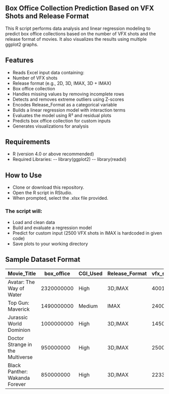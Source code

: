 ﻿## Box Office Collection Prediction Based on VFX Shots and Release Format
 
This R script performs data analysis and linear regression modeling to predict box office collections based on the number of VFX shots and the release format of movies. It also visualizes the results using multiple ggplot2 graphs.

## Features

- Reads Excel input data containing:
- Number of VFX shots
- Release format (e.g., 2D, 3D, IMAX, 3D + IMAX)
- Box office collection
- Handles missing values by removing incomplete rows
- Detects and removes extreme outliers using Z-scores
- Encodes Release_Format as a categorical variable
- Builds a linear regression model with interaction terms
- Evaluates the model using R² and residual plots
- Predicts box office collection for custom inputs
- Generates visualizations for analysis

## Requirements

- R (version 4.0 or above recommended)
- Required Libraries:
-- library(ggplot2)
-- library(readxl)

## How to Use

- Clone or download this repository.
- Open the R script in RStudio.
- When prompted, select the .xlsx file provided.

### The script will:
- Load and clean data
- Build and evaluate a regression model
- Predict for custom input (2500 VFX shots in IMAX is hardcoded in given code)
- Save plots to your working directory

## Sample Dataset Format

| Movie\_Title                     | box\_office | CGI\_Used | Release\_Format | vfx\_shots |
| -------------------------------- | ----------- | --------- | --------------- | ---------- |
| Avatar: The Way of Water         | 2320000000  | High      | 3D,IMAX         | 4001       |
| Top Gun: Maverick                | 1490000000  | Medium    | IMAX            | 2400       |
| Jurassic World Dominion          | 1000000000  | High      | 3D,IMAX         | 1450       |
| Doctor Strange in the Multiverse | 950000000   | High      | 3D,IMAX         | 2500       |
| Black Panther: Wakanda Forever   | 850000000   | High      | 3D,IMAX         | 2233       |
